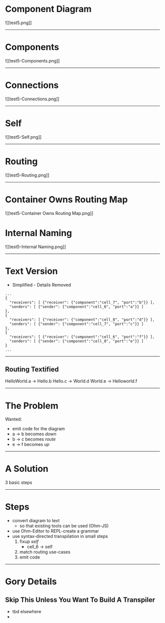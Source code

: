 # Component Diagram

![[test5.png]]

---
# Components
![[test5-Components.png]]

---
# Connections
![[test5-Connections.png]]

---
# Self

![[test5-Self.png]]

---
# Routing
![[test5-Routing.png]]

---
# Container Owns Routing Map

![[test5-Container Owns Routing Map.png]]

# Internal Naming
![[test5-Internal Naming.png]]

---
# Text Version 
- Simplified - Details Removed
```
...
{
  "receivers": [ {"receiver": {"component":"cell_7", "port":"b"}} ],
  "senders": [ {"sender": {"component":"cell_6", "port":"a"}} ]
},
{
  "receivers": [ {"receiver": {"component":"cell_8", "port":"d"}} ],
  "senders": [ {"sender": {"component":"cell_7", "port":"c"}} ]
},
{
  "receivers": [ {"receiver": {"component":"cell_6", "port":"f"}} ],
  "senders": [ {"sender": {"component":"cell_8", "port":"e"}} ]
}
...
```

---
## Routing Textified
HelloWorld.a -> Hello.b
Hello.c -> World.d
World.e -> Helloworld.f

---
# The Problem
Wanted:
- emit code for the diagram
- a -> b becomes *down*
- b -> c becomes *route*
- e -> f becomes *up*
---
# A Solution

3 basic steps

---
# Steps
- convert diagram to text
	- so that existing tools can be used (Ohm-JS)
- use Ohm-Editor to REPL-create a grammar
- use syntax-directed transpilation in small steps
	1. fixup *self*
		- cell_6 -> self
	2. match routing use-cases
	3. emit code
---
# Gory Details
## Skip This Unless You Want To Build A Transpiler
- tbd elsewhere
- 
